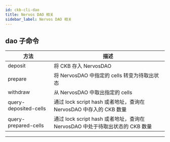 ```yaml
---
id: ckb-cli-dao
title: Nervos DAO 相关
sidebar_label: Nervos DAO 相关
---
```


## dao 子命令

|方法|描述|
|---|---|
|deposit                  |将 CKB 存入 NervosDAO|
|prepare                  |将 NervosDAO 中指定的 cells 转变为待取出状态|
|withdraw                 |从 NervosDAO 中取出指定的 cells |
|query-deposited-cells    |通过 lock script hash 或者地址，查询在 NervosDAO 中存入的 CKB 数量|
|query-prepared-cells     |通过 lock script hash 或者地址，查询在 NervosDAO 中处于待取出状态的 CKB 数量 |
---